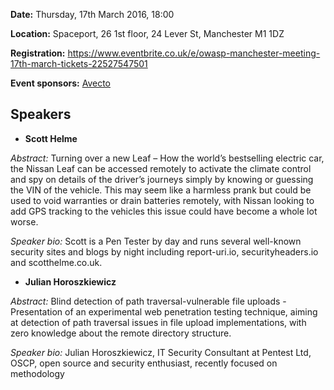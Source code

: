 **Date:** Thursday, 17th March 2016, 18:00

**Location:** Spaceport, 26 1st floor, 24 Lever St, Manchester M1 1DZ

**Registration:**
<https://www.eventbrite.co.uk/e/owasp-manchester-meeting-17th-march-tickets-22527547501>

**Event sponsors:** [Avecto](http://avecto.com)

## Speakers

  - **Scott Helme**

*Abstract:* Turning over a new Leaf – How the world’s bestselling
electric car, the Nissan Leaf can be accessed remotely to activate the
climate control and spy on details of the driver’s journeys simply by
knowing or guessing the VIN of the vehicle. This may seem like a
harmless prank but could be used to void warranties or drain batteries
remotely, with Nissan looking to add GPS tracking to the vehicles this
issue could have become a whole lot worse.

*Speaker bio:* Scott is a Pen Tester by day and runs several well-known
security sites and blogs by night including report-uri.io,
securityheaders.io and scotthelme.co.uk.

  - **Julian Horoszkiewicz**

*Abstract:* Blind detection of path traversal-vulnerable file uploads -
Presentation of an experimental web penetration testing technique,
aiming at detection of path traversal issues in file upload
implementations, with zero knowledge about the remote directory
structure.

*Speaker bio:* Julian Horoszkiewicz, IT Security Consultant at Pentest
Ltd, OSCP, open source and security enthusiast, recently focused on
methodology